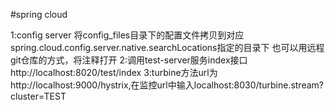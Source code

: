 #spring cloud 

1:config server 将config_files目录下的配置文件拷贝到对应spring.cloud.config.server.native.searchLocations指定的目录下
也可以用远程git仓库的方式，将注释打开
2:调用test-server服务index接口http://localhost:8020/test/index
3:turbine方法url为http://localhost:9000/hystrix,在监控url中输入localhost:8030/turbine.stream?cluster=TEST